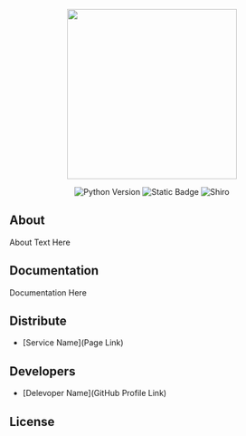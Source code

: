 <p align="center">
    <img src="https://ibb.co/JCnHR5F" width="300">
</p>

<p align="center">
    <img alt="Python Version" src="https://img.shields.io/badge/Python%20-%203.10%20-%20yellow">
    <img alt="Static Badge" src="https://img.shields.io/badge/Pygame%20-%202.5.0%20-%20green">
    <img alt="Shiro" src="https://img.shields.io/badge/Shiro%20-%20purple">
</p>

## About

About Text Here

## Documentation

Documentation Here

## Distribute

- [Service Name](Page Link)


## Developers

- [Delevoper Name](GitHub Profile Link)

## License
